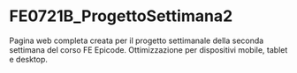 # FE0721B_ProgettoSettimana2
Pagina web completa creata per il progetto settimanale della seconda settimana del corso FE Epicode. Ottimizzazione per dispositivi mobile, tablet e desktop.
